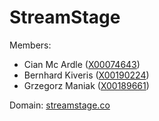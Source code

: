 # StreamStage

Members:
- Cian Mc Ardle ([X00074643](mailto:X00074643@myTUDublin.ie))
- Bernhard Kiveris ([X00190224](mailto:X00190224@myTUDublin.ie))
- Grzegorz Maniak ([X00189661](mailto:X00189661@myTUDublin.ie))

Domain: [streamstage.co](https://www.streamstage.co)